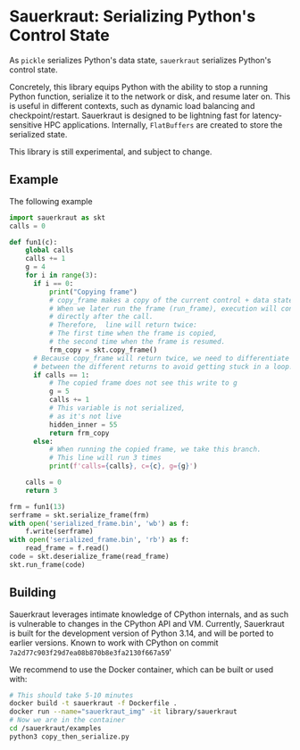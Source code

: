 # Sauerkraut: Serializing Python's Control State
As `pickle` serializes Python's data state, `sauerkraut` serializes Python's control state.

Concretely, this library equips Python with the ability to stop a running Python function, serialize it to the network or disk, and resume later on. This is useful in different contexts, such as dynamic load balancing and checkpoint/restart.
Sauerkraut is designed to be lightning fast for latency-sensitive HPC applications. Internally, `FlatBuffers` are created to store the serialized state.

This library is still experimental, and subject to change.

## Example
The following example 
```python
import sauerkraut as skt
calls = 0

def fun1(c):
    global calls
    calls += 1
    g = 4
    for i in range(3):
      if i == 0:
          print("Copying frame")
          # copy_frame makes a copy of the current control + data states.
          # When we later run the frame (run_frame), execution will continue
          # directly after the call.
          # Therefore,  line will return twice:
          # The first time when the frame is copied,
          # the second time when the frame is resumed.
          frm_copy = skt.copy_frame()
      # Because copy_frame will return twice, we need to differentiate
      # between the different returns to avoid getting stuck in a loop!
      if calls == 1:
          # The copied frame does not see this write to g
          g = 5
          calls += 1
          # This variable is not serialized,
          # as it's not live
          hidden_inner = 55
          return frm_copy
      else:
          # When running the copied frame, we take this branch.
          # This line will run 3 times
          print(f'calls={calls}, c={c}, g={g}')

    calls = 0
    return 3

frm = fun1(13)
serframe = skt.serialize_frame(frm)
with open('serialized_frame.bin', 'wb') as f:
    f.write(serframe)
with open('serialized_frame.bin', 'rb') as f:
    read_frame = f.read()
code = skt.deserialize_frame(read_frame)
skt.run_frame(code)
```

## Building
Sauerkraut leverages intimate knowledge of CPython internals, and as such is vulnerable to changes in the CPython API and VM.
Currently, Sauerkraut is built for the development version of Python 3.14, and will be ported to earlier versions.
Known to work with CPython on commit `7a2d77c903f29d7ea08b870b8e3fa2130f667a59`'

We recommend to use the Docker container, which can be built or used with:
```bash
# This should take 5-10 minutes
docker build -t sauerkraut -f Dockerfile .
docker run --name="sauerkraut_img" -it library/sauerkraut
# Now we are in the container
cd /sauerkraut/examples
python3 copy_then_serialize.py
```